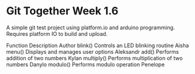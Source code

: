 # Git Together Week 1.6
A simple git test project using platform.io and arduino programming. Requires platform IO to build and upload.

Function	  Description	                            Author
blink()	    Controls an LED blinking routine	      Aisha
menu()	    Displays and manages user options	      Aleksandr
add()	      Performs addition of two numbers	      Kylan
multiply()	Performs multiplication of two numbers	Danylo
modulo()	  Performs modulo operation	              Penelope
